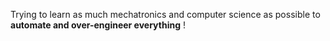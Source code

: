 Trying to learn as much mechatronics and computer science as possible to **automate and over-engineer everything** !
